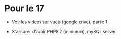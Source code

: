 # Pour le 17

- Voir les videos sur vuejs (google drive), partie 1

- S'assurer d'avoir PHP8.2 (minimum), mySQL server 